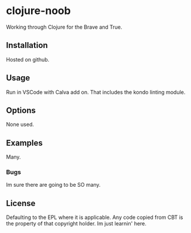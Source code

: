 # clojure-noob

Working through Clojure for the Brave and True.

## Installation

Hosted on github.

## Usage

Run in VSCode with Calva add on.  That includes the kondo linting module.

## Options

None used.

## Examples

Many.

### Bugs

Im sure there are going to be SO many.

## License

Defaulting to the EPL where it is applicable.  Any code copied from CBT is the property of that copyright holder.  Im just learnin' here.

